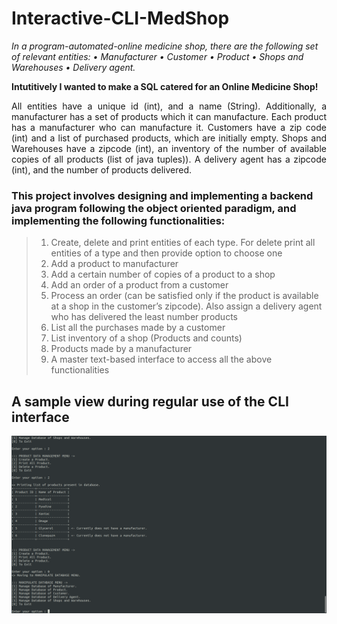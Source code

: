 # Interactive-CLI-MedShop

*In a program-automated-online medicine shop, there are the following set of relevant entities:
• Manufacturer
• Customer
• Product
• Shops and Warehouses
• Delivery agent.*

<strong>Intutitively I wanted to make a SQL catered for an Online Medicine Shop!</strong>

<p align="justify">
All entities have a unique id (int), and a name (String). Additionally, a manufacturer has a set of
products which it can manufacture. Each product has a manufacturer who can manufacture it.
Customers have a zip code (int) and a list of purchased products, which are initially empty. Shops
and Warehouses have a zipcode (int), an inventory of the number of available copies of all
products (list of java tuples)). A delivery agent has a zipcode (int), and the number of products
delivered. </p>

### This project involves designing and implementing a backend java program following the object oriented paradigm, and implementing the following functionalities:
> 1. Create, delete and print entities of each type. For delete print all entities of a type and
then provide option to choose one
> 2. Add a product to manufacturer
> 3. Add a certain number of copies of a product to a shop
> 4. Add an order of a product from a customer
> 5. Process an order (can be satisfied only if the product is available at a shop in the customer’s zipcode). Also assign a delivery agent who has delivered the least number products
> 6. List all the purchases made by a customer
> 7. List inventory of a shop (Products and counts) 
> 8. Products made by a manufacturer
> 9. A master text-based interface to access all the above functionalities

## A sample view during regular use of the CLI interface
<p align="center">
  <img src = "./med_screenshot.png">
</p>
